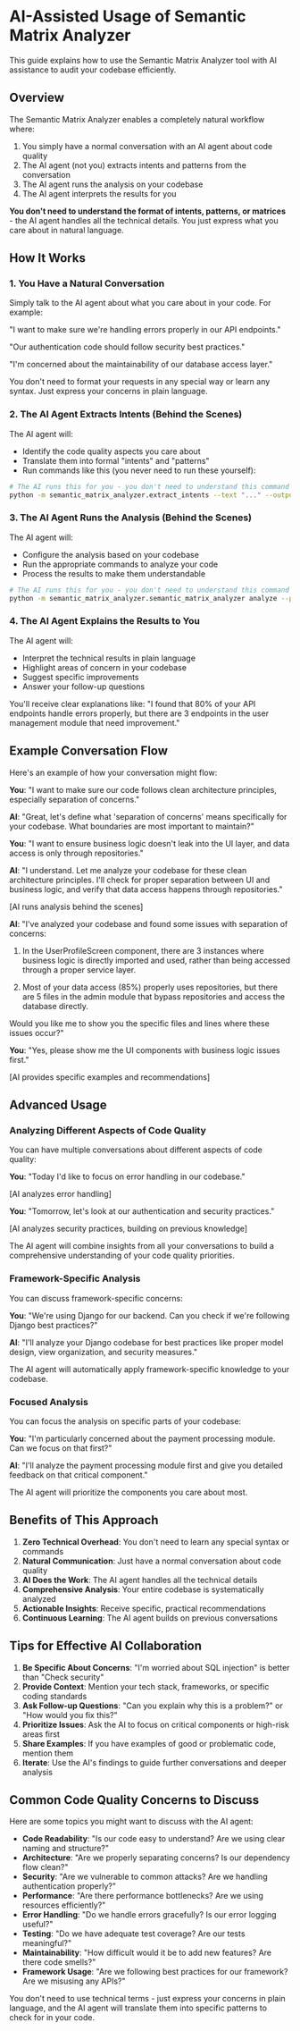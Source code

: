 # AI-Assisted Usage of Semantic Matrix Analyzer

This guide explains how to use the Semantic Matrix Analyzer tool with AI assistance to audit your codebase efficiently.

## Overview

The Semantic Matrix Analyzer enables a completely natural workflow where:

1. You simply have a normal conversation with an AI agent about code quality
2. The AI agent (not you) extracts intents and patterns from the conversation
3. The AI agent runs the analysis on your codebase
4. The AI agent interprets the results for you

**You don't need to understand the format of intents, patterns, or matrices** - the AI agent handles all the technical details. You just express what you care about in natural language.

## How It Works

### 1. You Have a Natural Conversation

Simply talk to the AI agent about what you care about in your code. For example:

"I want to make sure we're handling errors properly in our API endpoints."

"Our authentication code should follow security best practices."

"I'm concerned about the maintainability of our database access layer."

You don't need to format your requests in any special way or learn any syntax. Just express your concerns in plain language.

### 2. The AI Agent Extracts Intents (Behind the Scenes)

The AI agent will:
- Identify the code quality aspects you care about
- Translate them into formal "intents" and "patterns"
- Run commands like this (you never need to run these yourself):

```bash
# The AI runs this for you - you don't need to understand this command
python -m semantic_matrix_analyzer.extract_intents --text "..." --output conversations/your_intents.json
```

### 3. The AI Agent Runs the Analysis (Behind the Scenes)

The AI agent will:
- Configure the analysis based on your codebase
- Run the appropriate commands to analyze your code
- Process the results to make them understandable

```bash
# The AI runs this for you - you don't need to understand this command
python -m semantic_matrix_analyzer.semantic_matrix_analyzer analyze --project-dir /path/to/your/project
```

### 4. The AI Agent Explains the Results to You

The AI agent will:
- Interpret the technical results in plain language
- Highlight areas of concern in your codebase
- Suggest specific improvements
- Answer your follow-up questions

You'll receive clear explanations like:
"I found that 80% of your API endpoints handle errors properly, but there are 3 endpoints in the user management module that need improvement."

## Example Conversation Flow

Here's an example of how your conversation might flow:

**You**: "I want to make sure our code follows clean architecture principles, especially separation of concerns."

**AI**: "Great, let's define what 'separation of concerns' means specifically for your codebase. What boundaries are most important to maintain?"

**You**: "I want to ensure business logic doesn't leak into the UI layer, and data access is only through repositories."

**AI**: "I understand. Let me analyze your codebase for these clean architecture principles. I'll check for proper separation between UI and business logic, and verify that data access happens through repositories."

[AI runs analysis behind the scenes]

**AI**: "I've analyzed your codebase and found some issues with separation of concerns:

1. In the UserProfileScreen component, there are 3 instances where business logic is directly imported and used, rather than being accessed through a proper service layer.

2. Most of your data access (85%) properly uses repositories, but there are 5 files in the admin module that bypass repositories and access the database directly.

Would you like me to show you the specific files and lines where these issues occur?"

**You**: "Yes, please show me the UI components with business logic issues first."

[AI provides specific examples and recommendations]

## Advanced Usage

### Analyzing Different Aspects of Code Quality

You can have multiple conversations about different aspects of code quality:

**You**: "Today I'd like to focus on error handling in our codebase."

[AI analyzes error handling]

**You**: "Tomorrow, let's look at our authentication and security practices."

[AI analyzes security practices, building on previous knowledge]

The AI agent will combine insights from all your conversations to build a comprehensive understanding of your code quality priorities.

### Framework-Specific Analysis

You can discuss framework-specific concerns:

**You**: "We're using Django for our backend. Can you check if we're following Django best practices?"

**AI**: "I'll analyze your Django codebase for best practices like proper model design, view organization, and security measures."

The AI agent will automatically apply framework-specific knowledge to your codebase.

### Focused Analysis

You can focus the analysis on specific parts of your codebase:

**You**: "I'm particularly concerned about the payment processing module. Can we focus on that first?"

**AI**: "I'll analyze the payment processing module first and give you detailed feedback on that critical component."

The AI agent will prioritize the components you care about most.

## Benefits of This Approach

1. **Zero Technical Overhead**: You don't need to learn any special syntax or commands
2. **Natural Communication**: Just have a normal conversation about code quality
3. **AI Does the Work**: The AI agent handles all the technical details
4. **Comprehensive Analysis**: Your entire codebase is systematically analyzed
5. **Actionable Insights**: Receive specific, practical recommendations
6. **Continuous Learning**: The AI agent builds on previous conversations

## Tips for Effective AI Collaboration

1. **Be Specific About Concerns**: "I'm worried about SQL injection" is better than "Check security"
2. **Provide Context**: Mention your tech stack, frameworks, or specific coding standards
3. **Ask Follow-up Questions**: "Can you explain why this is a problem?" or "How would you fix this?"
4. **Prioritize Issues**: Ask the AI to focus on critical components or high-risk areas first
5. **Share Examples**: If you have examples of good or problematic code, mention them
6. **Iterate**: Use the AI's findings to guide further conversations and deeper analysis

## Common Code Quality Concerns to Discuss

Here are some topics you might want to discuss with the AI agent:

- **Code Readability**: "Is our code easy to understand? Are we using clear naming and structure?"
- **Architecture**: "Are we properly separating concerns? Is our dependency flow clean?"
- **Security**: "Are we vulnerable to common attacks? Are we handling authentication properly?"
- **Performance**: "Are there performance bottlenecks? Are we using resources efficiently?"
- **Error Handling**: "Do we handle errors gracefully? Is our error logging useful?"
- **Testing**: "Do we have adequate test coverage? Are our tests meaningful?"
- **Maintainability**: "How difficult would it be to add new features? Are there code smells?"
- **Framework Usage**: "Are we following best practices for our framework? Are we misusing any APIs?"

You don't need to use technical terms - just express your concerns in plain language, and the AI agent will translate them into specific patterns to check for in your code.
